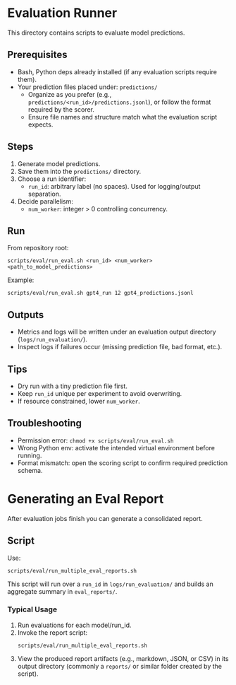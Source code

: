 # Evaluation Runner

This directory contains scripts to evaluate model predictions.

## Prerequisites
- Bash, Python deps already installed (if any evaluation scripts require them).
- Your prediction files placed under: `predictions/`
    - Organize as you prefer (e.g., `predictions/<run_id>/predictions.jsonl`), or follow the format required by the scorer.
    - Ensure file names and structure match what the evaluation script expects.

## Steps

1. Generate model predictions.
2. Save them into the `predictions/` directory.
3. Choose a run identifier:
     - `run_id`: arbitrary label (no spaces). Used for logging/output separation.
4. Decide parallelism:
     - `num_worker`: integer > 0 controlling concurrency.

## Run

From repository root:
```
scripts/eval/run_eval.sh <run_id> <num_worker> <path_to_model_predictions>
```

Example:
```
scripts/eval/run_eval.sh gpt4_run 12 gpt4_predictions.jsonl
```

## Outputs
- Metrics and logs will be written under an evaluation output directory (`logs/run_evaluation/`).
- Inspect logs if failures occur (missing prediction file, bad format, etc.).

## Tips
- Dry run with a tiny prediction file first.
- Keep `run_id` unique per experiment to avoid overwriting.
- If resource constrained, lower `num_worker`.

## Troubleshooting
- Permission error: `chmod +x scripts/eval/run_eval.sh`
- Wrong Python env: activate the intended virtual environment before running.
- Format mismatch: open the scoring script to confirm required prediction schema.

# Generating an Eval Report
After evaluation jobs finish you can generate a consolidated report.

## Script
Use:
```
scripts/eval/run_multiple_eval_reports.sh
```
This script will run over a `run_id` in `logs/run_evaluation/` and builds an aggregate summary in `eval_reports/`.

### Typical Usage
1. Run evaluations for each model/run_id.
2. Invoke the report script:
    ```
    scripts/eval/run_multiple_eval_reports.sh
    ```
3. View the produced report artifacts (e.g., markdown, JSON, or CSV) in its output directory (commonly a `reports/` or similar folder created by the script).
